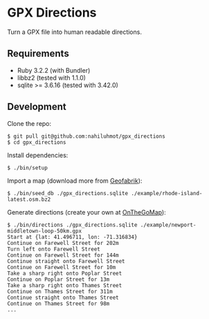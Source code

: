 # GPX Directions

Turn a GPX file into human readable directions.

## Requirements

* Ruby 3.2.2 (with Bundler)
* libbz2 (tested with 1.1.0)
* sqlite >= 3.6.16 (tested with 3.42.0)

## Development

Clone the repo:

```shell
$ git pull git@github.com:nahiluhmot/gpx_directions
$ cd gpx_directions
```

Install dependencies:

```shell
$ ./bin/setup
```

Import a map (download more from [Geofabrik](https://download.geofabrik.de/)):

```shell
$ ./bin/seed_db ./gpx_directions.sqlite ./example/rhode-island-latest.osm.bz2
```

Generate directions (create your own at [OnTheGoMap](https://onthegomap.com/)):

```shell
$ ./bin/directions ./gpx_directions.sqlite ./example/newport-middletown-loop-50km.gpx
Start at {lat: 41.496711, lon: -71.316834}
Continue on Farewell Street for 202m
Turn left onto Farewell Street
Continue on Farewell Street for 144m
Continue straight onto Farewell Street
Continue on Farewell Street for 10m
Take a sharp right onto Poplar Street
Continue on Poplar Street for 13m
Take a sharp right onto Thames Street
Continue on Thames Street for 311m
Continue straight onto Thames Street
Continue on Thames Street for 98m
...
```
